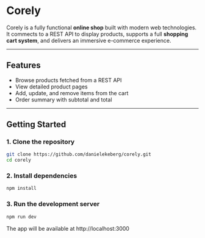 # Corely

Corely is a fully functional **online shop** built with modern web technologies.
It commects to a REST API to display products, supports a full **shopping cart system**, and delivers an immersive e-commerce experience.

---

## Features

- Browse products fetched from a REST API
- View detailed product pages
- Add, update, and remove items from the cart
- Order summary with subtotal and total

---

## Getting Started

### 1. Clone the repository

```bash
git clone https://github.com/danielekeberg/corely.git
cd corely
```

### 2. Install dependencies

```bash
npm install
```

### 3. Run the development server

```bash
npm run dev
```
The app will be available at http://localhost:3000